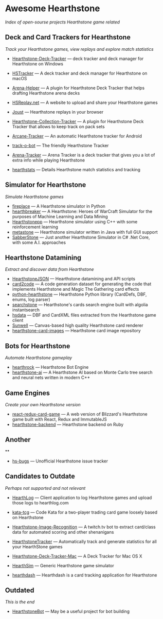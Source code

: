 # Awesome Hearthstone

*Index of open-sourse projects Hearthstone game related*

## Deck and Card Trackers for Hearthstone

*Track your Hearthstone games, view replays and explore match statistics*

* [Hearthstone-Deck-Tracker](https://github.com/HearthSim/Hearthstone-Deck-Tracker) — deck tracker and deck manager for Hearthstone on Windows
* [HSTracker](https://github.com/HearthSim/HSTracker) — A deck tracker and deck manager for Hearthstone on macOS
* [Arena-Helper](https://github.com/rembound/Arena-Helper) — A plugin for Hearthstone Deck Tracker that helps drafting Hearthstone arena decks
* [HSReplay.net](https://github.com/HearthSim/HSReplay.net) — A website to upload and share your Hearthstone games
* [Joust](https://github.com/HearthSim/Joust) — Hearthstone replays in your browser
* [Hearthstone-Collection-Tracker](https://github.com/ko-vasilev/Hearthstone-Collection-Tracker) — A plugin for Hearthstone Deck Tracker that allows to keep track on pack sets
* [Arcane-Tracker](https://github.com/HearthSim/Arcane-Tracker) — An automatic Hearthstone tracker for Android


* [track-o-bot](https://github.com/stevschmid/track-o-bot) — The friendly Hearthstone Tracker 
* [Arena-Tracker](https://github.com/supertriodo/Arena-Tracker) — Arena Tracker is a deck tracker that gives you a lot of extra info while playing Hearthstone
* [hearthstats](https://github.com/HearthStats/hearthstats) — Details Hearthstone match statistics and tracking


## Simulator for Hearthstone

*Simulate Hearthstone games*

* [fireplace](https://github.com/jleclanche/fireplace) — A Hearthstone simulator in Python
* [hearthbreaker](https://github.com/danielyule/hearthbreaker) — A Hearthstone: Heroes of WarCraft Simulator for the purposes of Machine Learning and Data Mining
* [Hearthstonepp](https://github.com/utilForever/Hearthstonepp) — Hearthstone simulator using C++ with some reinforcement learning
* [metastone](https://github.com/demilich1/metastone) — Hearthstone simulator written in Java with full GUI support
* [SabberStone](https://github.com/HearthSim/SabberStone) — Just another Hearthstone Simulator in C# .Net Core, with some A.I. approaches


## Hearthstone Datamining

*Extract and discover data from Hearthstone*

* [HearthstoneJSON](https://github.com/HearthSim/HearthstoneJSON) — Hearthstone datamining and API scripts
* [card2code](https://github.com/deepmind/card2code) — A code generation dataset for generating the code that implements Hearthstone and Magic The Gathering card effects
* [python-hearthstone](https://github.com/HearthSim/python-hearthstone) — Hearthstone Python library (CardDefs, DBF, enums, log parser)
* [searchstone](https://github.com/Shipow/searchstone) — Hearthstone's cards search engine built with algolia instantsearch
* [hsdata](https://github.com/HearthSim/hsdata) — DBF and CardXML files extracted from the Hearthstone game client
* [Sunwell](https://github.com/HearthSim/Sunwell) — Canvas-based high quality Hearthstone card renderer
* [hearthstone-card-images](https://github.com/schmich/hearthstone-card-images) — Hearthstone card image repository

## Bots for Hearthstone

*Automate Hearthstone gameplay*

* [hearthrock](https://github.com/yangyuan/hearthrock) — Hearthstone Bot Engine
* [hearthstone-ai](https://github.com/peter1591/hearthstone-ai) — A Hearthstone AI based on Monte Carlo tree search and neural nets written in modern C++


## Game Engines

*Create your own Hearthstone version*

* [react-redux-card-game](https://github.com/inooid/react-redux-card-game) — A web version of Blizzard's Hearthstone game built with React, Redux and ImmutableJS
* [hearthstone-backend](https://github.com/kdelvare/hearthstone-backend) — Hearthstone backend on Ruby

## Another

**

* [hs-bugs](https://github.com/HearthSim/hs-bugs) — Unofficial Hearthstone issue tracker


## Candidates to Outdate

*Perhaps not supported and not relevant*

* [HearthLog](https://github.com/chippydip/HearthLog) — Client application to log Hearthstone games and upload those logs to hearthlog.com

* [kata-tcg](https://github.com/bkimminich/kata-tcg) — Code Kata for a two-player trading card game loosely based on Hearthstone

* [Hearthstone-Image-Recognition](https://github.com/wittenbe/Hearthstone-Image-Recognition) — A twitch.tv bot to extract card/class data for automated scoring and other shenanigans

* [HearthstoneTracker](https://github.com/HearthstoneTracker/HearthstoneTracker) — Automatically track and generate statistics for all your HearthStone games

* [Hearthstone-Deck-Tracker-Mac](https://github.com/Jeswang/Hearthstone-Deck-Tracker-Mac) — A Deck Tracker for Mac OS X

* [HearthSim](https://github.com/oyachai/HearthSim) — Generic Hearthstone game simulator

* [hearthdash](https://github.com/postcasio/hearthdash) — Hearthdash is a card tracking application for Hearthstone


## Outdated

*This is the end*

* [HearthstoneBot](https://github.com/Skeen/HearthstoneBot) — May be a useful project for bot building
